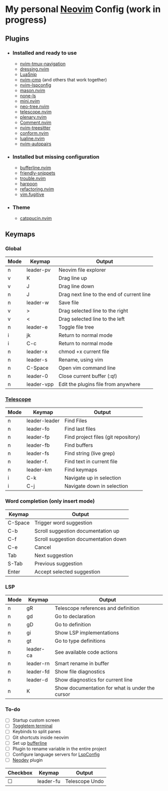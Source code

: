 # My personal [Neovim](https://github.com/neovim/neovim) Config (work in progress)

## Plugins

- ### Installed and ready to use

  - [nvim-tmux-navigation](https://github.com/alexghergh/nvim-tmux-navigation)
  - [dressing.nvim](https://github.com/stevearc/dressing.nvim)
  - [LuaSnip](https://github.com/L3MON4D3/LuaSnip)
  - [nvim-cmp](https://github.com/hrsh7th/nvim-cmp) (and others that work together)
  - [nvim-lspconfig](https://github.com/neovim/nvim-lspconfig)
  - [mason.nvim](https://github.com/williamboman/mason.nvim)
  - [none-ls](https://github.com/nvimtools/none-ls.nvim)
  - [mini.nvim](https://github.com/echasnovski/mini.nvim)
  - [neo-tree.nvim](https://github.com/nvim-neo-tree/neo-tree.nvim)
  - [telescope.nvim](https://github.com/nvim-telescope/telescope.nvim)
  - [plenary.nvim](https://github.com/nvim-lua/plenary.nvim)
  - [Comment.nvim](https://github.com/numToStr/Comment.nvim)
  - [nvim-treesitter](https://github.com/nvim-treesitter/nvim-treesitter)
  - [conform.nvim](https://github.com/stevearc/conform.nvim)
  - [lualine.nvim](https://github.com/nvim-lualine/lualine.nvim)
  - [nvim-autopairs](https://github.com/windwp/nvim-autopairs)

- ### Installed but missing configuration

  - [bufferline.nvim](https://github.com/akinsho/bufferline.nvim)
  - [friendly-snippets](https://github.com/rafamadriz/friendly-snippets)
  - [trouble.nvim](https://github.com/folke/trouble.nvim)
  - [harpoon](https://github.com/ThePrimeagen/harpoon)
  - [refactoring.nvim](https://github.com/ThePrimeagen/refactoring.nvim)
  - [vim.fugitive](https://github.com/tpope/vim-fugitive)

- ### Theme
  - [catppucin.nvim](https://github.com/catppuccin/nvim)

## Keymaps

### Global

| Mode | Keymap     | Output                                    |
| ---- | ---------- | ----------------------------------------- |
| n    | leader-pv  | Neovim file explorer                      |
| v    | K          | Drag line up                              |
| v    | J          | Drag line down                            |
| n    | J          | Drag next line to the end of current line |
| n    | leader-w   | Save file                                 |
| v    | >          | Drag selected line to the right           |
| v    | <          | Drag selected line to the left            |
| n    | leader-e   | Toggle file tree                          |
| i    | jk         | Return to normal mode                     |
| i    | C-c        | Return to normal mode                     |
| n    | leader-x   | chmod +x current file                     |
| n    | leader-s   | Rename, using vim                         |
| n    | C-Space    | Open vim command line                     |
| n    | leader-0   | Close current buffer (:q!)                |
| n    | leader-vpp | Edit the plugins file from anywhere       |

### [Telescope](https://github.com/nvim-telescope/telescope.nvim)

| Mode | Keymap        | Output                              |
| ---- | ------------- | ----------------------------------- |
| n    | leader-leader | Find Files                          |
| n    | leader-fo     | Find last files                     |
| n    | leader-fp     | Find project files (git repository) |
| n    | leader-fb     | Find buffers                        |
| n    | leader-fs     | Find string (live grep)             |
| n    | leader-f.     | Find text in current file           |
| n    | leader-km     | Find keymaps                        |
| i    | C-k           | Navigate up in selection            |
| i    | C-j           | Navigate down in selection          |

### Word completion (only insert mode)

| Keymap  | Output                               |
| ------- | ------------------------------------ |
| C-Space | Trigger word suggestion              |
| C-b     | Scroll suggestion documentation up   |
| C-f     | Scroll suggestion documentation down |
| C-e     | Cancel                               |
| Tab     | Next suggestion                      |
| S-Tab   | Previous suggestion                  |
| Enter   | Accept selected suggestion           |

### LSP

| Mode | Keymap    | Output                                          |
| ---- | --------- | ----------------------------------------------- |
| n    | gR        | Telescope references and definition             |
| n    | gd        | Go to declaration                               |
| n    | gD        | Go to definition                                |
| n    | gi        | Show LSP implementations                        |
| n    | gt        | Go to type definitions                          |
| n    | leader-ca | See available code actions                      |
| n    | leader-rn | Smart rename in buffer                          |
| n    | leader-fd | Show file diagnostics                           |
| n    | leader-d  | Show diagnostics for current line               |
| n    | K         | Show documentation for what is under the cursor |

### To-do

- [ ] Startup custom screen
- [ ] [Toggletem terminal](https://github.com/akinsho/toggleterm.nvim)
- [ ] Keybinds to split panes
- [ ] Git shortcuts inside neovim
- [ ] Set up [bufferline](https://github.com/akinsho/bufferline.nvim)
- [ ] Plugin to rename variable in the entire project
- [ ] Configure language servers for [LspConfig](https://github.com/neovim/nvim-lspconfig)
- [ ] [Neodev](https://github.com/folke/neodev.nvim) plugin

| Checkbox | Keymap    | Output         |
| -------- | --------- | -------------- |
| &#9744;  | leader-fu | Telescope Undo |

<!--     | - [ ]     | Item2.2        | Item3.2 |
| - [ ]    | Item2.3   | Item3.3        |

&#9744; = unchecked
&#9745; = checked
-->
